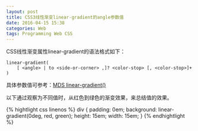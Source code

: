 ```yaml
---
layout: post
title: CSS3线性渐变linear-gradient的angle参数值
date: 2016-04-15 15:38
categories: Web
tags: Programming Web CSS
---
```


CSS线性渐变属性linear-gradient的语法格式如下：

```
linear-gradient(
    [ <angle> | to <side-or-corner> ,]? <color-stop> [, <color-stop>]+ )
```

具体参数值可参考：[MDS linear-gradient()](https://developer.mozilla.org/en-US/docs/Web/CSS/linear-gradient)

以下通过观察<angle>为不同值时，从红色到绿色的渐变效果，来总结<angle>值的效果。

{% hightlight css linenos %}
div {
    padding: 0em;
    background: linear-gradient(0deg, red, green);
    height: 15em;
    width: 15em;
}
{% endhightlight %}
```

